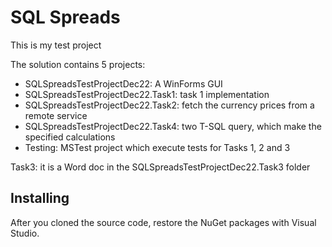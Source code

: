 # SQL Spreads
This is my test project

The solution contains 5 projects:
- SQLSpreadsTestProjectDec22: A WinForms GUI
- SQLSpreadsTestProjectDec22.Task1: task 1 implementation
- SQLSpreadsTestProjectDec22.Task2: fetch the currency prices from a remote service
- SQLSpreadsTestProjectDec22.Task4: two T-SQL query, which make the specified calculations
- Testing: MSTest project which execute tests for Tasks 1, 2 and 3

Task3: it is a Word doc in the SQLSpreadsTestProjectDec22.Task3 folder

## Installing
After you cloned the source code, restore the NuGet packages with Visual Studio.


